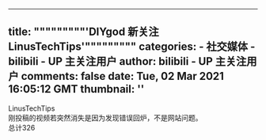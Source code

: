 
---
title: """""""""'DIYgod 新关注 LinusTechTips'"""""""""
categories: 
    - 社交媒体
    - bilibili - UP 主关注用户
author: bilibili - UP 主关注用户
comments: false
date: Tue, 02 Mar 2021 16:05:12 GMT
thumbnail: ''
---

<div>   
LinusTechTips<br>刚投稿的视频若突然消失是因为发现错误回炉，不是网站问题。<br>总计326  
</div>
            